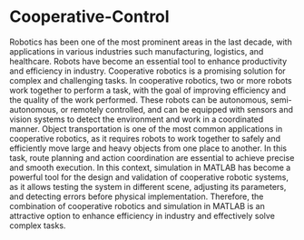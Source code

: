 # Cooperative-Control
Robotics has been one of the most prominent areas in the last decade, with applications in various industries such manufacturing, logistics, and healthcare. 
Robots have become an essential tool to enhance productivity and efficiency in industry. Cooperative robotics is a promising solution for complex and challenging tasks. 
In cooperative robotics, two or more robots work together to perform a task, with the goal of improving efficiency and the quality of the work performed. These robots can be autonomous, 
semi-autonomous, or remotely controlled, and can be equipped with sensors and vision systems to detect the environment and work in a coordinated manner. Object transportation is one of the most common applications in cooperative robotics, 
as it requires robots to work together to safely and efficiently move large and heavy objects from one place to another. In this task, route planning and action coordination are essential to achieve precise and smooth execution. 
In this context, simulation in MATLAB has become a powerful tool for the design and validation of cooperative robotic systems, as it allows testing the system in different scene, adjusting its parameters, and detecting errors before physical implementation. 
Therefore, the combination of cooperative robotics and simulation in MATLAB is an attractive option to enhance efficiency in industry and effectively solve complex tasks.

